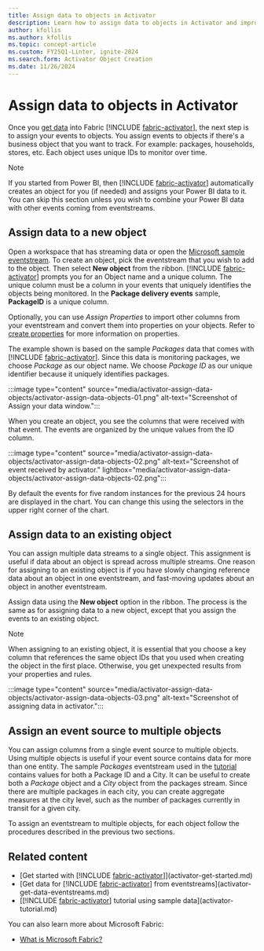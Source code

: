 ```yaml
---
title: Assign data to objects in Activator
description: Learn how to assign data to objects in Activator and improve your data management capabilities.
author: kfollis
ms.author: kfollis
ms.topic: concept-article
ms.custom: FY25Q1-Linter, ignite-2024
ms.search.form: Activator Object Creation
ms.date: 11/26/2024
---
```


# Assign data to objects in Activator

Once you [get data](activator-get-data-power-bi.md) into Fabric [!INCLUDE [fabric-activator](../includes/fabric-activator.md)], the next step is to assign your events to objects. You assign events to objects if there's a business object that you want to track. For example: packages, households, stores, etc. Each object uses unique IDs to monitor over time.  

> [!NOTE]
> If you started from Power BI, then [!INCLUDE [fabric-activator](../includes/fabric-activator.md)] automatically creates an object for you (if needed) and assigns your Power BI data to it. You can skip this section unless you wish to combine your Power BI data with other events coming from eventstreams.

## Assign data to a new object

Open a workspace that has streaming data or open the [Microsoft sample eventstream](activator-tutorial.md). To create an object, pick the eventstream that you wish to add to the object. Then select **New object** from the ribbon. [!INCLUDE [fabric-activator](../includes/fabric-activator.md)] prompts you for an Object name and a unique column. The unique column must be a column in your events that uniquely identifies the objects being monitored. In the **Package delivery events** sample, **PackageID** is a unique column. 

Optionally, you can use *Assign Properties* to import other columns from your eventstream and convert them into properties on your objects. Refer to [create properties](activator-create-activators.md#create-properties) for more information on properties.

The example shown is based on the sample *Packages* data that comes with [!INCLUDE [fabric-activator](../includes/fabric-activator.md)]. Since this data is monitoring packages, we choose *Package* as our object name. We choose *Package ID* as our unique identifier because it uniquely identifies packages.

:::image type="content" source="media/activator-assign-data-objects/activator-assign-data-objects-01.png" alt-text="Screenshot of Assign your data window.":::

When you create an object, you see the columns that were received with that event. The events are organized by the unique values from the ID column.

:::image type="content" source="media/activator-assign-data-objects/activator-assign-data-objects-02.png" alt-text="Screenshot of event received by activator." lightbox="media/activator-assign-data-objects/activator-assign-data-objects-02.png":::

By default the events for five random instances for the previous 24 hours are displayed in the chart. You can change this using the selectors in the upper right corner of the chart.

## Assign data to an existing object

You can assign multiple data streams to a single object. This assignment is useful if data about an object is spread across multiple streams. One reason for assigning to an existing object is if you have slowly changing reference data about an object in one eventstream, and fast-moving updates about an object in another eventstream.

Assign data using the **New object**  option in the ribbon. The process is the same as for assigning data to a new object, except that you assign the events to an existing object.

> [!NOTE]
> When assigning to an existing object, it is essential that you choose a key column that references the same object IDs that you used when creating the object in the first place. Otherwise, you get unexpected results from your properties and rules.

:::image type="content" source="media/activator-assign-data-objects/activator-assign-data-objects-03.png" alt-text="Screenshot of assigning data in activator.":::

## Assign an event source to multiple objects

You can assign columns from a single event source to multiple objects. Using multiple objects is useful if your event source contains data for more than one entity. The sample *Packages* eventstream used in the [tutorial](activator-tutorial.md) contains values for both a Package ID and a City. It can be useful to create both a *Package* object and a *City* object from the packages stream. Since there are multiple packages in each city, you can create aggregate measures at the city level, such as the number of packages currently in transit for a given city.

To assign an eventstream to multiple objects, for each object follow the procedures described in the previous two sections.

## Related content

* [Get started with [!INCLUDE [fabric-activator](../includes/fabric-activator.md)]](activator-get-started.md)
* [Get data for [!INCLUDE [fabric-activator](../includes/fabric-activator.md)] from eventstreams](activator-get-data-eventstreams.md)
* [[!INCLUDE [fabric-activator](../includes/fabric-activator.md)] tutorial using sample data](activator-tutorial.md)

You can also learn more about Microsoft Fabric:

* [What is Microsoft Fabric?](../../fundamentals/microsoft-fabric-overview.md)
